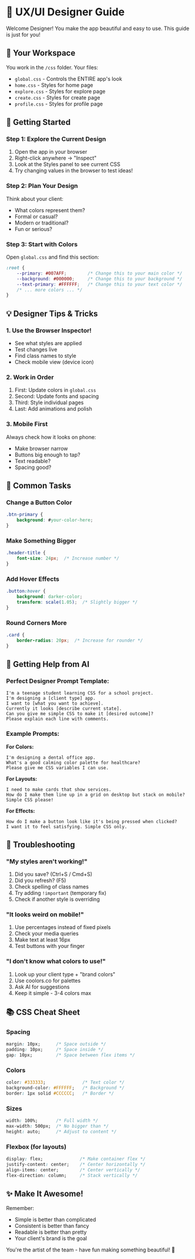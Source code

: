 
# 🎨 UX/UI Designer Guide

Welcome Designer! You make the app beautiful and easy to use. This guide is just for you!

## 📁 Your Workspace
You work in the `/css` folder. Your files:
- `global.css` - Controls the ENTIRE app's look
- `home.css` - Styles for home page
- `explore.css` - Styles for explore page  
- `create.css` - Styles for create page
- `profile.css` - Styles for profile page

## 🚀 Getting Started

### Step 1: Explore the Current Design
1. Open the app in your browser
2. Right-click anywhere → "Inspect"
3. Look at the Styles panel to see current CSS
4. Try changing values in the browser to test ideas!

### Step 2: Plan Your Design
Think about your client:
- What colors represent them?
- Formal or casual?
- Modern or traditional?
- Fun or serious?

### Step 3: Start with Colors
Open `global.css` and find this section:
```css
:root {
    --primary: #007AFF;        /* Change this to your main color */
    --background: #000000;     /* Change this to your background */
    --text-primary: #FFFFFF;   /* Change this to your text color */
    /* ... more colors ... */
}
```

## 💡 Designer Tips & Tricks

### 1. Use the Browser Inspector!
- See what styles are applied
- Test changes live
- Find class names to style
- Check mobile view (device icon)

### 2. Work in Order
1. First: Update colors in `global.css`
2. Second: Update fonts and spacing
3. Third: Style individual pages
4. Last: Add animations and polish

### 3. Mobile First
Always check how it looks on phone:
- Make browser narrow
- Buttons big enough to tap?
- Text readable?
- Spacing good?

## 🎯 Common Tasks

### Change a Button Color
```css
.btn-primary {
    background: #your-color-here;
}
```

### Make Something Bigger
```css
.header-title {
    font-size: 24px;  /* Increase number */
}
```

### Add Hover Effects
```css
.button:hover {
    background: darker-color;
    transform: scale(1.05);  /* Slightly bigger */
}
```

### Round Corners More
```css
.card {
    border-radius: 20px;  /* Increase for rounder */
}
```

## 🤖 Getting Help from AI

### Perfect Designer Prompt Template:
```
I'm a teenage student learning CSS for a school project.
I'm designing a [client type] app.
I want to [what you want to achieve].
Currently it looks [describe current state].
Can you give me simple CSS to make it [desired outcome]?
Please explain each line with comments.
```

### Example Prompts:

**For Colors:**
```
I'm designing a dental office app. 
What's a good calming color palette for healthcare?
Please give me CSS variables I can use.
```

**For Layouts:**
```
I need to make cards that show services.
How do I make them line up in a grid on desktop but stack on mobile?
Simple CSS please!
```

**For Effects:**
```
How do I make a button look like it's being pressed when clicked?
I want it to feel satisfying. Simple CSS only.
```

## 🔧 Troubleshooting

### "My styles aren't working!"
1. Did you save? (Ctrl+S / Cmd+S)
2. Did you refresh? (F5)
3. Check spelling of class names
4. Try adding `!important` (temporary fix)
5. Check if another style is overriding

### "It looks weird on mobile!"
1. Use percentages instead of fixed pixels
2. Check your media queries
3. Make text at least 16px
4. Test buttons with your finger

### "I don't know what colors to use!"
1. Look up your client type + "brand colors"
2. Use coolors.co for palettes
3. Ask AI for suggestions
4. Keep it simple - 3-4 colors max

## 📚 CSS Cheat Sheet

### Spacing
```css
margin: 10px;      /* Space outside */
padding: 10px;     /* Space inside */
gap: 10px;         /* Space between flex items */
```

### Colors
```css
color: #333333;              /* Text color */
background-color: #FFFFFF;   /* Background */
border: 1px solid #CCCCCC;   /* Border */
```

### Sizes
```css
width: 100%;       /* Full width */
max-width: 500px;  /* No bigger than */
height: auto;      /* Adjust to content */
```

### Flexbox (for layouts)
```css
display: flex;              /* Make container flex */
justify-content: center;    /* Center horizontally */
align-items: center;        /* Center vertically */
flex-direction: column;     /* Stack vertically */
```

## ✨ Make It Awesome!

Remember:
- Simple is better than complicated
- Consistent is better than fancy
- Readable is better than pretty
- Your client's brand is the goal

You're the artist of the team - have fun making something beautiful! 🎨

